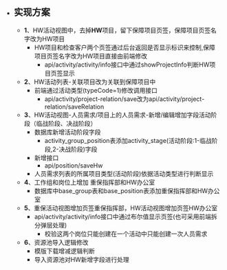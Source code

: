 - ## 实现方案
    - **1**、HW活动视图中，去掉**HW**项目，留下保障项目页签，保障项目页签名字改为HW项目
        - HW项目和检查客户两个页签通过后台返回是否显示标识来控制,保障项目页签名字改为HW项目直接由前端修改
            - api/activity/activity/info接口中通过showProjectInfo判断HW项目页签显示
    - **2**、HW活动列表-关联项目改为关联到保障项目中
        - 前端通过活动类型(typeCode=1)修改调用接口
            - api/activity/project-relation/save改为api/activity/project-relation/saveRelation
    - **3**、HW活动视图-人员需求/项目上的人员需求-新增/编辑增加字段活动阶段（临战阶段、决战阶段）
        - 数据库新增活动阶段字段
            - activity_group_position表添加activity_stage(活动阶段:1-临战阶段,2-决战阶段)字段
        - 新增接口
            - api/position/saveHw
        - 人员需求列表的所属项目类型(活动阶段)依据活动类型进行判断显示
    - **4**、工作组和岗位上增加 重保指挥部和HW办公室
        - 数据库中base_group表和base_position表添加重保指挥部和HW办公室
    - **5**、重保活动视图增加页签重保指挥部，HW活动视图增加页签HW办公室
        - api/activity/activity/info接口中通过布尔值显示页签(也可采用前端拆分弹层处理)
            - 校验这两个岗位只能创建在一个活动中只能创建一次人员需求
    - **6**、资源池导入逻辑修改
        - 模版下载增减逻辑判断
        - 导入资源池对HW新增字段进行处理
